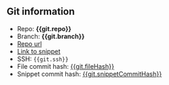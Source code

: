 ## Git information

- Repo: **{{git.repo}}**
- Branch: **{{git.branch}}**
- [Repo url]({{git.url}})
- [Link to snippet]({{git.shareableLink}})
- SSH: `{{git.ssh}}`
- File commit hash: [{{git.fileHash}}]({{git.fileHashUrl}})
- Snippet commit hash: [{{git.snippetCommitHash}}]({{git.snippetCommitHashUrl}})
